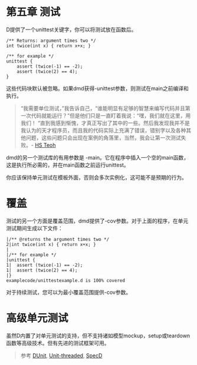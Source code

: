 # 第五章 测试

D提供了一个unittest关键字，你可以将测试放在函数后。

    /** Returns: argument times two */
    int twice(int x) { return x+x; }

    /** for example */
    unittest {
        assert (twice(-1) == -2);
        assert (twice(2) == 4);
    }


这些代码块默认被忽略。如果dmd获得-unittest参数，则测试在main之前编译和执行。

>“我需要单位测试，”我告诉自己，“谁能明显有足够的智慧来编写代码并且第一次代码就能运行？”但是他们只是一直盯着我说：“嘿，我们就在这里，用我们！ “直到我感到惭愧，才真正写出了其中的一些。然后我发现我并不是我认为的天才程序员，而且我的代码实际上充满了错误，错别字以及各种其他问题，这些问题只会出现在案例的角落里，当然，我会让第一次测试失败。- [HS Teoh](http://forum.dlang.org/thread/CAJ85NXAu+fKDeq22-=Bjc0jn5KPni5-dpg1EDWA3MqJwKFk+hg@mail.gmail.com#post-mailman.1371.1371919343.13711.digitalmars-d:40puremagic.com)


dmd的另一个测试库的有用参数是 -main。它在程序中插入一个空的main函数，这是执行所必需的，并在main函数之前运行unittest。

你应该保持单元测试在模板外面，否则会多次实例化，这可能不是预期的行为。

# 覆盖

测试的另一个方面是覆盖范围，dmd提供了-cov参数。对于上面的程序，在单元测试期间生成以下文件：

    |/** @returns the argument times two */
    2|int twice(int x) { return x+x; }
    |
    |/** for example */
    |unittest {
    1|  assert (twice(-1) == -2);
    1|  assert (twice(2) == 4);
    |}
    examplecode/unittestexample.d is 100% covered

对于持续测试，您可以为最小覆盖范围提供-cov参数。

# 高级单元测试

虽然D内置了对单元测试的支持，但不支持诸如模型mockup，setup或teardown函数等高级技术。但有先进的测试框架可用。

>参考
[DUnit](http://code.dlang.org/packages/dunit), [Unit-threaded](https://github.com/atilaneves/unit-threaded), [SpecD](https://github.com/jostly/specd)